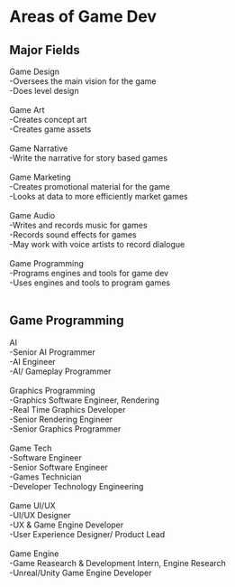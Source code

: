 # Areas of Game Dev <br>
## Major Fields<br>
Game Design<br>
  -Oversees the main vision for the game<br>
  -Does level design<br>
  <br>
Game Art<br>
  -Creates concept art<br>
  -Creates game assets<br>
  <br>
Game Narrative<br>
  -Write the narrative for story based games<br>
  <br>
Game Marketing<br>
  -Creates promotional material for the game<br>
  -Looks at data to more efficiently market games<br>
  <br>
Game Audio<br>
  -Writes and records music for games<br>
  -Records sound effects for games<br>
  -May work with voice artists to record dialogue<br>
  <br>
Game Programming<br>
  -Programs engines and tools for game dev<br>
  -Uses engines and tools to program games<br>
  <br>

## Game Programming<br>
AI<br>
  -Senior AI Programmer<br>
  -AI Engineer<br>
  -AI/ Gameplay Programmer<br>
  <br>
Graphics Programming<br>
  -Graphics Software Engineer, Rendering<br>
  -Real Time Graphics Developer<br>
  -Senior Rendering Engineer<br>
  -Senior Graphics Programmer<br>
  <br>
Game Tech<br>
  -Software Engineer<br>
  -Senior Software Engineer<br>
  -Games Technician<br>
  -Developer Technology Engineering<br>
  <br>
Game UI/UX<br>
  -UI/UX Designer<br>
  -UX & Game Engine Developer<br>
  -User Experience Designer/ Product Lead<br>
  <br>
Game Engine<br>
  -Game Reasearch & Development Intern, Engine Research<br>
  -Unreal/Unity Game Engine Developer<br>
  <br>
